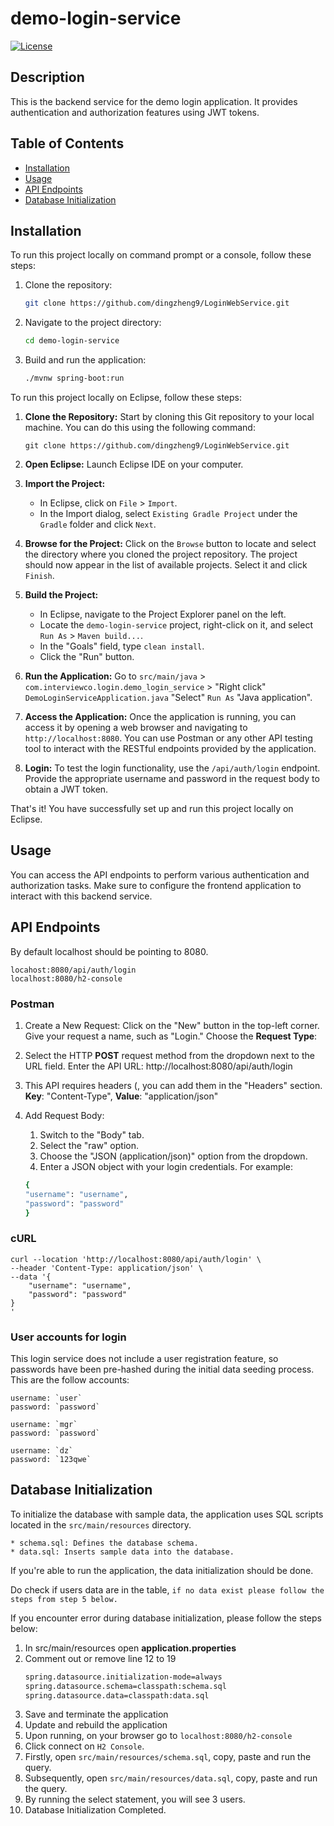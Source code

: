 # demo-login-service

[![License](https://img.shields.io/badge/license-EPL-blue.svg)](LICENSE)

## Description

This is the backend service for the demo login application. It provides authentication and authorization features using JWT tokens.

## Table of Contents

- [Installation](#installation)
- [Usage](#usage)
- [API Endpoints](#api-endpoints)
- [Database Initialization](#database-initialization)

## Installation

To run this project locally on command prompt or a console, follow these steps:

1. Clone the repository:

   ```bash
   git clone https://github.com/dingzheng9/LoginWebService.git

   ```

2. Navigate to the project directory:

   ```bash
   cd demo-login-service

   ```

3. Build and run the application:
   ```bash
   ./mvnw spring-boot:run
   ```

To run this project locally on Eclipse, follow these steps:

1. **Clone the Repository:** Start by cloning this Git repository to your local machine. You can do this using the following command:

   ```
   git clone https://github.com/dingzheng9/LoginWebService.git
   ```

2. **Open Eclipse:** Launch Eclipse IDE on your computer.

3. **Import the Project:**

   - In Eclipse, click on `File` > `Import`.
   - In the Import dialog, select `Existing Gradle Project` under the `Gradle` folder and click `Next`.

4. **Browse for the Project:** Click on the `Browse` button to locate and select the directory where you cloned the project repository. The project should now appear in the list of available projects. Select it and click `Finish`.

5. **Build the Project:**

   - In Eclipse, navigate to the Project Explorer panel on the left.
   - Locate the `demo-login-service` project, right-click on it, and select `Run As` > `Maven build...`.
   - In the "Goals" field, type `clean install`.
   - Click the "Run" button.

6. **Run the Application:** Go to `src/main/java` > `com.interviewco.login.demo_login_service` > "Right click" `DemoLoginServiceApplication.java` "Select" `Run As` "Java application".

7. **Access the Application:** Once the application is running, you can access it by opening a web browser and navigating to `http://localhost:8080`. You can use Postman or any other API testing tool to interact with the RESTful endpoints provided by the application.

8. **Login:** To test the login functionality, use the `/api/auth/login` endpoint. Provide the appropriate username and password in the request body to obtain a JWT token.

That's it! You have successfully set up and run this project locally on Eclipse.

## Usage

You can access the API endpoints to perform various authentication and authorization tasks. Make sure to configure the frontend application to interact with this backend service.

## API Endpoints

By default localhost should be pointing to 8080.

    locahost:8080/api/auth/login
    localhost:8080/h2-console

### Postman

1. Create a New Request:
   Click on the "New" button in the top-left corner.
   Give your request a name, such as "Login."
   Choose the **Request Type**:

2. Select the HTTP **POST** request method from the dropdown next to the URL field. Enter the API URL: http://localhost:8080/api/auth/login

3. This API requires headers (, you can add them in the "Headers" section. **Key**: "Content-Type", **Value**: "application/json"

4. Add Request Body:

   1. Switch to the "Body" tab.
   2. Select the "raw" option.
   3. Choose the "JSON (application/json)" option from the dropdown.
   4. Enter a JSON object with your login credentials. For example:

   ```bash
   {
   "username": "username",
   "password": "password"
   }


   ```

### cURL

    curl --location 'http://localhost:8080/api/auth/login' \
    --header 'Content-Type: application/json' \
    --data '{
        "username": "username",
        "password": "password"
    }
    '

### User accounts for login

This login service does not include a user registration feature, so passwords have been pre-hashed during the initial data seeding process. This are the follow accounts:

    username: `user`
    password: `password`

    username: `mgr`
    password: `password`

    username: `dz`
    password: `123qwe`

## Database Initialization

To initialize the database with sample data, the application uses SQL scripts located in the `src/main/resources` directory.

    * schema.sql: Defines the database schema.
    * data.sql: Inserts sample data into the database.

If you're able to run the application, the data initialization should be done.

Do check if users data are in the table,
`if no data exist please follow the steps from step 5 below. `

If you encounter error during database initialization, please follow the steps below:

1. In src/main/resources open **application.properties**
2. Comment out or remove line 12 to 19
   ```bash
   spring.datasource.initialization-mode=always
   spring.datasource.schema=classpath:schema.sql
   spring.datasource.data=classpath:data.sql
   ```
3. Save and terminate the application
4. Update and rebuild the application
5. Upon running, on your browser go to `localhost:8080/h2-console`
6. Click connect on `H2 Console`.
7. Firstly, open `src/main/resources/schema.sql`, copy, paste and run the query.
8. Subsequently, open `src/main/resources/data.sql`, copy, paste and run the query.
9. By running the select statement, you will see 3 users.
10. Database Initialization Completed.
